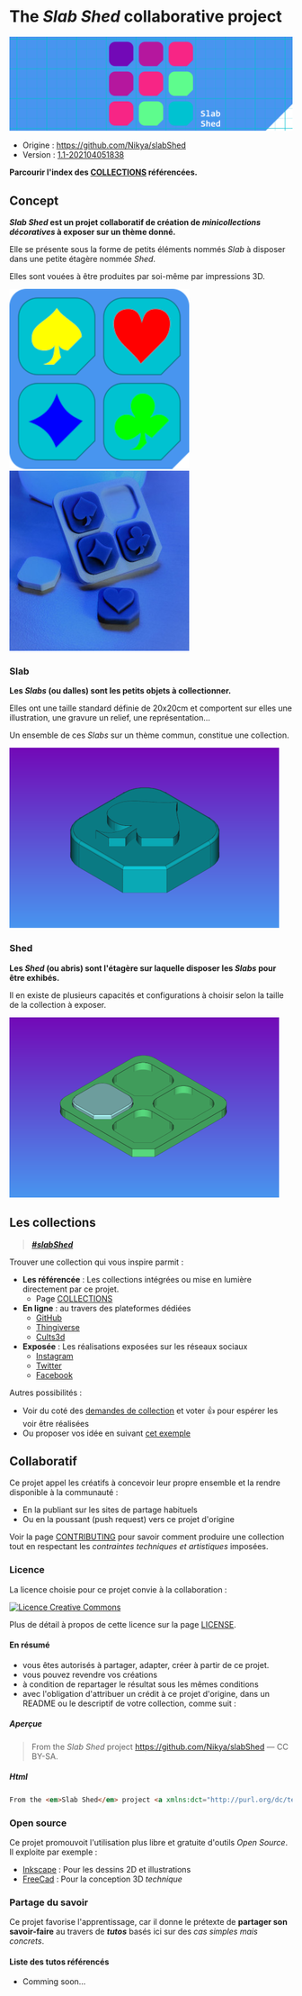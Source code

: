 # The _**Slab Shed**_ collaborative project

![Slab Shed Cover](resources/identity/SlabShed_cover.png)

- Origine : https://github.com/Nikya/slabShed  
- Version : <a href="https://github.com/Nikya/slabShed/releases"><span id="textVerson">1.1-202104051838</span></a>

**Parcourir l'index des [COLLECTIONS](COLLECTIONS.md) référencées.**

## Concept

**_Slab Shed_ est un projet collaboratif de création de _minicollections décoratives_ à exposer sur un thème donné.**

Elle se présente sous la forme de petits éléments nommés _Slab_ à disposer dans une petite étagère nommée _Shed_.

Elles sont vouées à être produites par soi-même par impressions 3D.

![Slab Shed Project Overview](resources/projectOverview1.png)
![Slab Shed Project Overview](resources/projectOverview2.jpg)

### Slab

**Les _Slabs_ (ou dalles) sont les petits objets à collectionner.**

Elles ont une taille standard définie de 20x20cm et comportent sur elles une illustration, une gravure un relief, une représentation…

Un ensemble de ces _Slabs_ sur un thème commun, constitue une collection.

![Slab Shed Project Overview Slabs](resources/projectOverview_slabs.png)

### Shed

**Les _Shed_ (ou abris) sont l'étagère sur laquelle disposer les  _Slabs_ pour être exhibés.**

Il en existe de plusieurs capacités et configurations à choisir selon la taille de la collection à exposer.

![Slab Shed Project Overview Sheds](resources/projectOverview_shed.png)

## Les collections

> [**_#slabShed_**](https://www.google.com/search?q=%23slabShed)

Trouver une collection qui vous inspire parmit :

- **Les référencée** : Les collections intégrées ou mise en lumière directement par ce projet.
    -  Page [COLLECTIONS](COLLECTIONS.md)
- **En ligne** : au travers des plateformes dédiées
  - [GitHub](https://github.com/topics/slabShed)
  - [Thingiverse](https://www.thingiverse.com/search?q=slabShed)
  - [Cults3d](https://cults3d.com/fr/recherche?q=slabShed)
- **Exposée** : Les réalisations exposées sur les réseaux sociaux
    - [Instagram](https://www.instagram.com/explore/tags/slabShed/)
    - [Twitter](https://twitter.com/hashtag/slabShed)
    - [Facebook](https://www.facebook.com/hashtag/slabShed)

Autres possibilités :
- Voir du coté des [demandes de collection](https://github.com/Nikya/slabShed/issues?q=is%3Aopen+is%3Aissue+sort%3Areactions-%2B1-desc+label%3A%22collection+request%22) et voter 👍 pour espérer les voir être réalisées 
- Ou proposer vos idée en suivant [cet exemple](https://github.com/Nikya/slabShed/issues?q=is%3Aopen+is%3Aissue+label%3A%22good+first+issue%22)

## Collaboratif

Ce projet appel les créatifs à concevoir leur propre ensemble et la rendre disponible à la communauté :

- En la publiant sur les sites de partage habituels
- Ou en la poussant (push request) vers ce projet d'origine

Voir la page [CONTRIBUTING](CONTRIBUTING.md) pour savoir comment produire une collection tout en respectant les _contraintes techniques et artistiques_ imposées.

### Licence

La licence choisie pour ce projet convie à la collaboration :

<a rel="license" href="http://creativecommons.org/licenses/by-sa/4.0/"><img alt="Licence Creative Commons" style="border-width:0" src="https://i.creativecommons.org/l/by-sa/4.0/88x31.png" /></a>

Plus de détail à propos de cette licence sur la page [LICENSE](LICENSE.md).

#### En résumé

- vous êtes autorisés à partager, adapter, créer à partir de ce projet.
- vous pouvez revendre vos créations
- à condition de repartager le résultat sous les mêmes conditions
- avec l'obligation d'attribuer un crédit à ce projet d'origine, dans un README ou le descriptif de votre collection, comme suit :

##### Aperçue
> From the <em>Slab Shed</em> project <a xmlns:dct="http://purl.org/dc/terms/" href="https://github.com/Nikya/slabShed" rel="dct:source">https://github.com/Nikya/slabShed</a> — CC BY-SA.

##### Html
```html
From the <em>Slab Shed</em> project <a xmlns:dct="http://purl.org/dc/terms/" href="https://github.com/Nikya/slabShed" rel="dct:source">https://github.com/Nikya/slabShed</a> — CC BY-SA.
```

### Open source

Ce projet promouvoit l'utilisation plus libre et gratuite d'outils _Open Source_.   
Il exploite par exemple :

- [Inkscape](https://inkscape.org/) : Pour les dessins 2D et illustrations
- [FreeCad](https://www.freecadweb.org) : Pour la conception 3D _technique_

### Partage du savoir

Ce projet favorise l'apprentissage, car il donne le prétexte de **partager son savoir-faire** au travers de **_tutos_** basés ici sur des _cas simples mais concrets_.

#### Liste des tutos référencés

- Comming soon…
